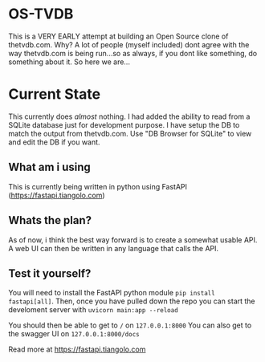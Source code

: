# OS-TVDB

This is a VERY EARLY attempt at building an Open Source clone of thetvdb.com.
Why? A lot of people (myself included) dont agree with the way thetvdb.com is being run...so as always, if you dont like something, do something about it. So here we are...


# Current State

This currently does _almost_ nothing.
I had added the ability to read from a SQLite database just for development purpose. 
I have setup the DB to match the output from thetvdb.com.
Use "DB Browser for SQLite" to view and edit the DB if you want.

## What am i using
This is currently being written in python using FastAPI (https://fastapi.tiangolo.com)

## Whats the plan?

As of now, i think the best way forward is to create a somewhat usable API.
A web UI can then be written in any language that calls the API.


## Test it yourself?

You will need to install the FastAPI python module `pip install fastapi[all]`.
Then, once you have pulled down the repo you can start the develoment server with `uvicorn main:app --reload`

You should then be able to get to `/` on `127.0.0.1:8000`
You can also get to the swagger UI on `127.0.0.1:8000/docs`

Read more at https://fastapi.tiangolo.com